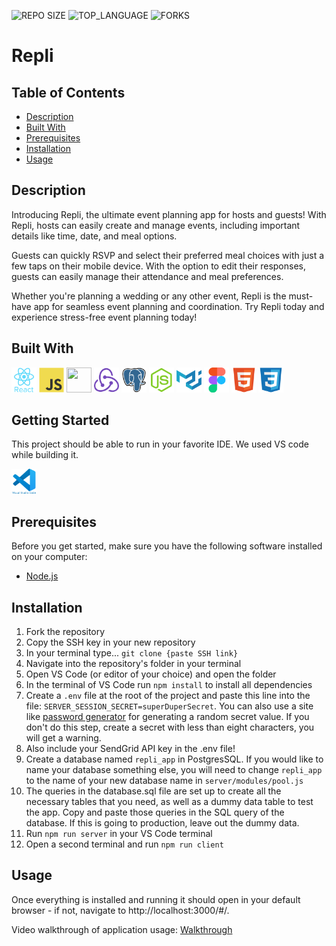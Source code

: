 ![REPO SIZE](https://img.shields.io/github/repo-size/TC-Design-Forge-Repli/Repli-RSVP?style=flat-square)
![TOP_LANGUAGE](https://img.shields.io/github/languages/top/TC-Design-Forge-Repli/Repli-RSVP?style=flat-square)
![FORKS](https://img.shields.io/github/forks/TC-Design-Forge-Repli/Repli-RSVP?style=social)

# Repli


## Table of Contents

- [Description](#description)
- [Built With](#built-with)
- [Prerequisites](#prerequisite)
- [Installation](#installation)
- [Usage](#usage)


## Description

Introducing Repli, the ultimate event planning app for hosts and guests! With Repli, hosts can easily create and manage events, including important details like time, date, and meal options. 

Guests can quickly RSVP and select their preferred meal choices with just a few taps on their mobile device. With the option to edit their responses, guests can easily manage their attendance and meal preferences. 

Whether you're planning a wedding or any other event, Repli is the must-have app for seamless event planning and coordination. Try Repli today and experience stress-free event planning today!


## Built With

<a href="https://reactjs.org/"><img src="https://raw.githubusercontent.com/devicons/devicon/master/icons/react/react-original-wordmark.svg" height="40px" width="40px" /></a>
<a href="https://www.w3schools.com/js/default.asp"><img src="https://raw.githubusercontent.com/devicons/devicon/master/icons/javascript/javascript-original.svg" height="40px" width="40px" /></a>
<a href="https://sendgrid.com/"><img src="https://sendgrid.com/wp-content/themes/sgdotcom/pages/resource/brand/2016/SendGrid-Logomark.png" height="40px" width="40px" /></a>
<a href="https://redux.js.org/"><img src="https://raw.githubusercontent.com/devicons/devicon/master/icons/redux/redux-original.svg" height="40px" width="40px" /></a>
<a href="https://www.postgresql.org/"><img src="https://raw.githubusercontent.com/devicons/devicon/master/icons/postgresql/postgresql-original.svg" height="40px" width="40px" /></a>
<a href="https://nodejs.org/en/"><img src="https://github.com/devicons/devicon/blob/master/icons/nodejs/nodejs-plain.svg" height="40px" width="40px" /></a>
<a href="https://material-ui.com/"><img src="https://raw.githubusercontent.com/devicons/devicon/master/icons/materialui/materialui-original.svg" height="40px" width="40px" /></a>
<a href="https://www.figma.com/?fuid="><img src="https://github.com/devicons/devicon/blob/master/icons/figma/figma-original.svg" height="40px" width="40px" /></a>
<a href="https://www.w3schools.com/html/"><img src="https://raw.githubusercontent.com/devicons/devicon/master/icons/html5/html5-original.svg" height="40px" width="40px" /></a>
<a href="https://www.w3schools.com/w3css/defaulT.asp"><img src="https://raw.githubusercontent.com/devicons/devicon/master/icons/css3/css3-original.svg" height="40px" width="40px" /></a>


## Getting Started

This project should be able to run in your favorite IDE. We used VS code while building it. 

<a href="https://code.visualstudio.com/"><img src="https://github.com/devicons/devicon/blob/master/icons/vscode/vscode-original-wordmark.svg" height="40px" width="40px" /></a>


## Prerequisites

Before you get started, make sure you have the following software installed on your computer:

- [Node.js](https://nodejs.org/en/)


## Installation

1. Fork the repository
2. Copy the SSH key in your new repository
3. In your terminal type...  `git clone {paste SSH link}`
4. Navigate into the repository's folder in your terminal
5. Open VS Code (or editor of your choice) and open the folder
6. In the terminal of VS Code run `npm install` to install all dependencies
7. Create a `.env` file at the root of the project and paste this line into the file: `SERVER_SESSION_SECRET=superDuperSecret`.
You can also use a site like [password generator](https://passwordsgenerator.net/) for generating a random secret value. If you don't do this step, create a secret with less than eight characters, you will get a warning. 
8. Also include your SendGrid API key in the .env file!
9. Create a database named `repli_app` in PostgresSQL.
If you would like to name your database something else, you will need to change `repli_app` to the name of your new database name in `server/modules/pool.js`
10. The queries in the database.sql file are set up to create all the necessary tables that you need, as well as a dummy data table to test the app. Copy and paste those queries in the SQL query of the database. If this is going to production, leave out the dummy data.
11. Run `npm run server` in your VS Code terminal
12. Open a second terminal and run `npm run client`


## Usage

Once everything is installed and running it should open in your default browser - if not, navigate to http://localhost:3000/#/.

Video walkthrough of application usage: [Walkthrough](https://youtu.be/xvQpqAJ-aj0)